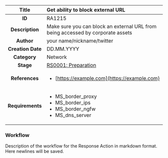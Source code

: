 | Title                       |  Get ability to block external URL         |
|:---------------------------:|:--------------------|
| **ID**                      | RA1215            |
| **Description**             | Make sure you can block an external URL from being accessed by corporate assets   |
| **Author**                  | your name/nickname/twitter        |
| **Creation Date**           | DD.MM.YYYY |
| **Category**                | Network      |
| **Stage**                   |[RS0001: Preparation](../Response_Stages/RS0001.md)| 
| **References** |<ul><li>[https://example.com](https://example.com)</li></ul>|
| **Requirements** |<ul><li>MS_border_proxy</li><li>MS_border_ips</li><li>MS_border_ngfw</li><li>MS_dns_server</li></ul>|

### Workflow

Description of the workflow for the Response Action in markdown format.  
Here newlines will be saved.  
